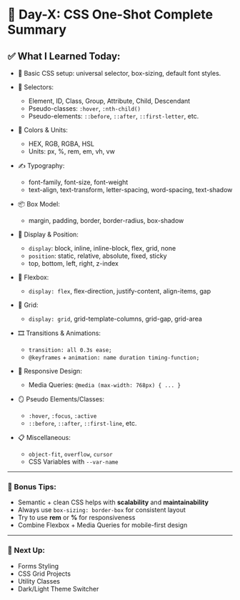 # 📘 Day-X: CSS One-Shot Complete Summary

## ✅ What I Learned Today:

- 📌 Basic CSS setup: universal selector, box-sizing, default font styles.
- 🎯 Selectors:
  - Element, ID, Class, Group, Attribute, Child, Descendant
  - Pseudo-classes: `:hover`, `:nth-child()`
  - Pseudo-elements: `::before`, `::after`, `::first-letter`, etc.

- 🎨 Colors & Units:
  - HEX, RGB, RGBA, HSL
  - Units: px, %, rem, em, vh, vw

- ✍️ Typography:
  - font-family, font-size, font-weight
  - text-align, text-transform, letter-spacing, word-spacing, text-shadow

- 📦 Box Model:
  - margin, padding, border, border-radius, box-shadow

- 🧱 Display & Position:
  - `display`: block, inline, inline-block, flex, grid, none
  - `position`: static, relative, absolute, fixed, sticky
  - top, bottom, left, right, z-index

- 💪 Flexbox:
  - `display: flex`, flex-direction, justify-content, align-items, gap

- 🧩 Grid:
  - `display: grid`, grid-template-columns, grid-gap, grid-area

- 🎞️ Transitions & Animations:
  - `transition: all 0.3s ease;`
  - `@keyframes` + `animation: name duration timing-function;`

- 📱 Responsive Design:
  - Media Queries: `@media (max-width: 768px) { ... }`

- 🪞 Pseudo Elements/Classes:
  - `:hover`, `:focus`, `:active`
  - `::before`, `::after`, `::first-line`, etc.

- 📋 Miscellaneous:
  - `object-fit`, `overflow`, `cursor`
  - CSS Variables with `--var-name`

---

### 📌 Bonus Tips:

- Semantic + clean CSS helps with **scalability** and **maintainability**
- Always use `box-sizing: border-box` for consistent layout
- Try to use **rem** or **%** for responsiveness
- Combine Flexbox + Media Queries for mobile-first design

---

### 🚀 Next Up:
- Forms Styling
- CSS Grid Projects
- Utility Classes
- Dark/Light Theme Switcher
